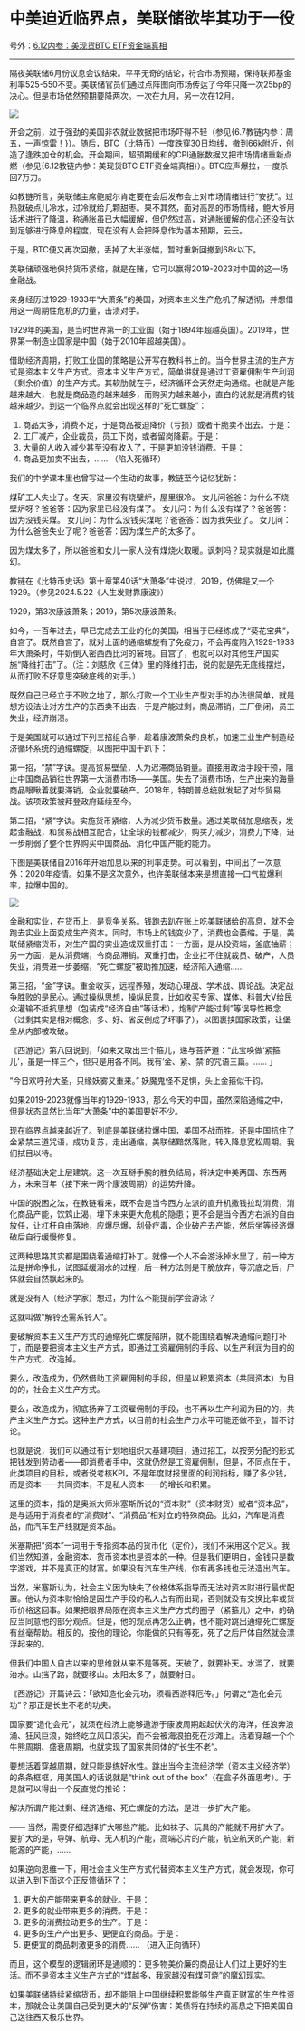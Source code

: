 # 中美迫近临界点，美联储欲毕其功于一役

号外：[6.12内参：美现货BTC ETF资金端真相](http://rd.liujiaolian.com/i/20240612)

* * *

隔夜美联储6月份议息会议结束。平平无奇的结论，符合市场预期，保持联邦基金利率525-550不变。美联储官员们通过点阵图向市场传达了今年只降一次25bp的决心。但是市场依然预期要降两次。一次在九月，另一次在12月。

![](2024-06-13-A01.png)

开会之前，过于强劲的美国非农就业数据把市场吓得不轻（参见{6.7教链内参：周五，一声惊雷！}）。随后，BTC（比特币）一度跌穿30日均线，撤到66k附近，创造了逢跌加仓的机会。开会期间，超预期缓和的CPI通胀数据又把市场情绪重新点燃（参见{6.12教链内参：美现货BTC ETF资金端真相}）。BTC应声爆拉，一度杀回7万刀。

如教链所言，美联储主席鲍威尔肯定要在会后发布会上对市场情绪进行“安抚”。过热就破点儿冷水，过冷就给几颗甜枣。果不其然，面对高昂的市场情绪，鲍大爷用话术进行了降温，称通胀虽已大幅缓解，但仍然过高，对通胀缓解的信心还没有达到足够进行降息的程度，现在没有人会把降息作为基本预期，云云。

于是，BTC便又再次回撤，丢掉了大半涨幅，暂时重新回撤到68k以下。

美联储顽强地保持货币紧缩，就是在赌，它可以赢得2019-2023对中国的这一场金融战。

亲身经历过1929-1933年“大萧条”的美国，对资本主义生产危机了解透彻，并想借用这一周期性危机的力量，击溃对手。

1929年的美国，是当时世界第一的工业国（始于1894年超越英国）。2019年，世界第一制造业国家是中国（始于2010年超越美国）。

借助经济周期，打败工业国的策略是公开写在教科书上的。当今世界主流的生产方式是资本主义生产方式。资本主义生产方式，简单讲就是通过工资雇佣制生产利润（剩余价值）的生产方式。其软肋就在于，经济循环会天然走向通缩。也就是产能越来越大，也就是商品造的越来越多，而购买力越来越小，直白的说就是消费的钱越来越少。到达一个临界点就会出现这样的“死亡螺旋”：

1. 商品太多，消费不足，于是商品被迫降价（亏损）或者干脆卖不出去。于是：
2. 工厂减产，企业裁员，员工下岗，或者留岗降薪。于是：
3. 大量的人收入减少甚至没有收入了，于是更加没钱消费。于是：
4. 商品更加卖不出去，…… （陷入死循环）

我们的中学课本里也曾写过一个生动的故事，教链至今记忆犹新：

煤矿工人失业了。冬天，家里没有烧壁炉，屋里很冷。
女儿问爸爸：为什么不烧壁炉呀？爸爸答：因为家里已经没有煤了。
女儿问：为什么没有煤了？爸爸答：因为没钱买煤。
女儿问：为什么没钱买煤呢？爸爸答：因为我失业了。
女儿问：为什么爸爸失业了呢？爸爸答：因为煤生产的太多了。

因为煤太多了，所以爸爸和女儿一家人没有煤烧火取暖。讽刺吗？现实就是如此魔幻。

教链在《比特币史话》第十章第40话“大萧条”中说过，2019，仿佛是又一个1929。（参见2024.5.22《人生发财靠康波》）

1929，第3次康波萧条；2019，第5次康波萧条。

如今，一百年过去，早已完成去工业的化的美国，相当于已经练成了“葵花宝典”，自宫了。既然自宫了，就对上面的通缩螺旋有了免疫力，不会再度陷入1929-1933年大萧条时，牛奶倒入密西西比河的窘境。自宫了，也就可以对其他生产国实施“降维打击”了。（注：刘慈欣《三体》里的降维打击，说的就是先无底线摆烂，从而打败不好意思突破底线的对手。）

既然自己已经立于不败之地了，那么打败一个工业生产型对手的办法很简单，就是想方设法让对方生产的东西卖不出去，于是产能过剩，商品滞销，工厂倒闭，员工失业，经济崩溃。

于是美国就可以通过下列三招组合拳，趁着康波萧条的良机，加速工业生产制造经济循环系统的通缩螺旋，以图把中国干趴下：

第一招，“禁”字诀。提高贸易壁垒，人为迟滞商品销量。直接用政治手段干预，阻止中国商品销往世界第一大消费市场——美国。失去了消费市场，生产出来的海量商品眼瞅着就要滞销，企业就要破产。2018年，特朗普总统就发起了对华贸易战。该项政策被拜登政府延续至今。

第二招，“紧”字诀。实施货币紧缩，人为减少货币数量。通过美联储加息缩表，发起金融战，和贸易战相互配合，让全球的钱都减少，购买力减少，消费力下降，进一步削弱了整个世界购买中国商品、消化中国产能的能力。

下图是美联储自2016年开始加息以来的利率走势。可以看到，中间出了一次意外：2020年疫情。如果不是这次意外，也许美联储本来是想直接一口气拉爆利率，拉爆中国的。

![](2024-06-13-A02.png)

金融和实业，在货币上，是竞争关系。钱跑去趴在账上吃美联储给的高息，就不会跑去实业上面变成生产资本。同时，市场上的钱变少了，消费也会萎缩。于是，美联储紧缩货币，对生产国的实业造成双重打击：一方面，是从投资端，釜底抽薪；另一方面，是从消费端，令商品滞销。双重打击，企业扛不住就裁员、破产，人员失业，消费进一步萎缩，“死亡螺旋”被助推加速，经济陷入通缩……

第三招，“金”字诀。重金收买，远程养殖，发动心理战、学术战、舆论战。决定战争胜败的是民心。通过操纵思想，操纵民意，比如收买专家、媒体、科普大V给民众灌输不抵抗思想（包装成“经济自由”等话术），炮制“产能过剩”等误导性概念（过剩其实是相对概念，多、好、省反倒成了坏事了），以图裹挟国家政策，让堡垒从内部被攻破。

《西游记》第八回说到，「如来又取出三个箍儿，递与菩萨道：“此宝唤做‘紧箍儿’，虽是一样三个，但只是用各不同。我有‘金、紧、禁’的咒语三篇。…… 」

“今日欢呼孙大圣，只缘妖雾又重来。” 妖魔鬼怪不足惧，头上金箍似千钧。

如果2019-2023就像当年的1929-1933，那么今天的中国，虽然深陷通缩之中，但是状态显然比当年“大萧条”中的美国要好不少。

现在临界点越来越近了。到底是美联储拉爆中国，美国不战而胜。还是中国抗住了金紧禁三道咒语，成功复苏，走出通缩，美联储黯然落败，转入降息宽松周期。我们拭目以待。

经济基础决定上层建筑。这一次互掰手腕的胜负结局，将决定中美两国、东西两方，未来百年（接下来一两个康波周期）的运势升降。

中国的脱困之法，在教链看来，既不会是当今西方左派的直升机撒钱拉动消费，消化商品产能，饮鸩止渴，埋下未来更大危机的隐患；更不会是当今西方右派的自由放任，让杠杆自由落地，应爆尽爆，刮骨疗毒，企业破产去产能，然后坐等经济爆破后自行缓慢修复。

这两种思路其实都是围绕着通缩打补丁。就像一个人不会游泳掉水里了，前一种方法是拼命挣扎，试图延缓溺水的过程，后一种方法则是干脆放弃，等沉底之后，尸体就会自然飘起来的。

就是没有人（经济学家）想过，为什么不能提前学会游泳？

这就叫做“解铃还需系铃人”。

要破解资本主义生产方式的通缩死亡螺旋陷阱，就不能围绕着解决通缩问题打补丁，而是要把资本主义生产方式，即通过工资雇佣制的手段、以生产利润为目的的生产方式，改造掉。

要么，改造成为，仍然借助工资雇佣制的手段，但是以积累资本（共同资本）为目的的，社会主义生产方式。

要么，改造成为，彻底扬弃了工资雇佣制的手段，也不再以生产利润为目的的，共产主义生产方式。这种生产方式，以目前的社会生产力水平可能还做不到，暂不讨论。

也就是说，我们可以通过有计划地组织大基建项目，通过招工，以按劳分配的形式把钱发到劳动者——即消费者手中，这就仍然是工资雇佣制，但是，不同点在于，此类项目的目标，或者说考核KPI，不是年度财报里面的利润指标，赚了多少钱，而是资本——共同资本，不是私人资本——的增长和积累。

这里的资本，指的是奥派大师米塞斯所说的“资本财”（资本财货）或者“资本品”，是与适用于消费者的“消费财”、“消费品”相对立的特殊商品。比如，汽车是消费品，而汽车生产线就是资本品。

米塞斯把“资本”一词用于专指资本品的货币化（定价），我们不采用这个定义。我们当然知道，金融资本、货币资本也是资本的一种。但是我们更明白，金钱只是数字游戏，并不是真正的财富。如果没有汽车生产线，你有再多钱也无法造出汽车。

当然，米塞斯认为，社会主义因为缺失了价格体系指导而无法对资本财进行最优配置。他认为资本财恰恰是因生产手段的私人占有而出现，否则就没有交换比率或货币价格这回事。如果把眼界局限在资本主义生产方式的圈子（紧箍儿）之中，的确应当同意他的部分观点。但是，他的观点再怎么正确，也不能对跳出通缩死亡螺旋有丝毫帮助。相反的，按他的理论，你能做的只有等死，死了之后尸体自然就会漂浮起来的。

但我们中国人自古以来的思维就从来不是等死。天破了，就要补天。水滥了，就要治水。山挡了路，就要移山。太阳太多了，就要射日。

《西游记》开篇诗云：「欲知造化会元功，须看西游释厄传。」何谓之“造化会元功”？那正是长生不老的功夫。

国家要“造化会元”，就须在经济上能够遨游于康波周期起起伏伏的海洋，任浪奔浪涌、狂风巨浪，始终屹立风口浪尖，而不会被海浪拍死在沙滩上。活着穿越一个个牛熊周期、盛衰周期，也就实现了国家共同体的“长生不老”。

要想活着穿越周期，就只能是练好水性。跳出当今主流经济学（资本主义经济学）的条条框框，用美国人的话说就是“think out of the box”（在盒子外面思考）。于是就可以得出一个反直觉的推论：

解决所谓产能过剩、经济通缩、死亡螺旋的方法，是进一步扩大产能。

—— 当然，需要仔细选择扩大哪些产能。比如袜子、玩具的产能就不用扩大了。要扩大的是，导弹、航母、无人机的产能，高端芯片的产能，航空航天的产能，新能源的产能，……

如果逆向思维一下，用社会主义生产方式代替资本主义生产方式，就会发现，你可以进入到下面这个正反馈循环了：

1. 更大的产能带来更多的就业。于是：
2. 更多的就业带来更多的消费。于是：
3. 更多的消费拉动更多的生产。于是：
4. 更多的生产产出更多、更便宜的商品。于是：
5. 更便宜的商品刺激更多的消费…… （进入正向循环）

而且，这个模型的逻辑闭环是通顺的：更多物美价廉的商品让人们过上更好的生活。而不是资本主义生产方式的“煤越多，我家越没有煤可烧”的魔幻现实。

如果美联储持续紧缩货币，却不能阻止中国继续积累能够生产真正财富的生产性资本，那就会让美国自己受到更大的“反弹”伤害：美债将在持续的高息之下把美国自己送往西天极乐世界。
